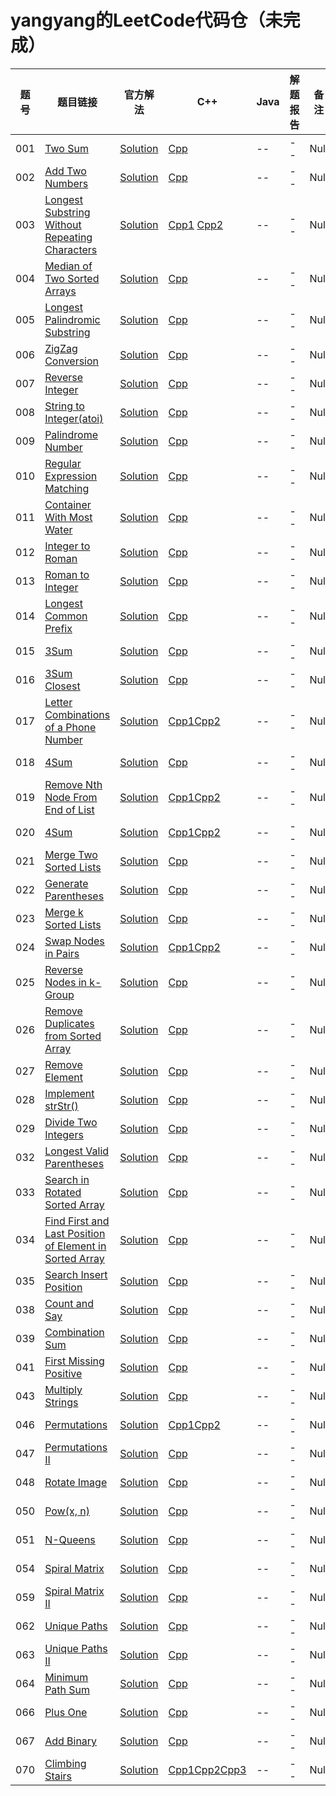 # yangyang的LeetCode代码仓（未完成）

|题号|题目链接|官方解法|C++|Java|解题报告|备注|
|------|------|------|------|------|------|------|
|001|[Two Sum][01]|[Solution][01-solution]|[Cpp][Cpp-01]|--|--|Null|
|002|[Add Two Numbers][02]|[Solution][02-solution]|[Cpp][Cpp-02]|--|--|Null|
|003|[Longest Substring Without Repeating Characters][03]|[Solution][03-solution]|[Cpp1][Cpp-03] [Cpp2][Cpp-03-1]|--|--|Null|
|004|[Median of Two Sorted Arrays][04]|[Solution][04-solution]|[Cpp][Cpp-04]|--|--|Null|
|005|[Longest Palindromic Substring][05]|[Solution][05-solution]|[Cpp][Cpp-05]|--|--|Null|
|006|[ZigZag Conversion][06]|[Solution][06-solution]|[Cpp][Cpp-06]|--|--|Null|
|007|[Reverse Integer][07]|[Solution][07-solution]|[Cpp][Cpp-07]|--|--|Null|
|008|[String to Integer(atoi)][08]|[Solution][08-solution]|[Cpp][Cpp-08]|--|--|Null|
|009|[Palindrome Number][09]|[Solution][09-solution]|[Cpp][Cpp-09]|--|--|Null|
|010|[Regular Expression Matching][010]|[Solution][010-solution]|[Cpp][Cpp-010]|--|--|Null|
|011|[Container With Most Water][011]|[Solution][011-solution]|[Cpp][Cpp-011]|--|--|Null|
|012|[Integer to Roman][012]|[Solution][012-solution]|[Cpp][Cpp-012]|--|--|Null|
|013|[Roman to Integer][013]|[Solution][013-solution]|[Cpp][Cpp-013]|--|--|Null|
|014|[Longest Common Prefix][014]|[Solution][014-solution]|[Cpp][Cpp-014]|--|--|Null|
|015|[3Sum][015]|[Solution][015-solution]|[Cpp][Cpp-015]|--|--|Null|
|016|[3Sum Closest][016]|[Solution][016-solution]|[Cpp][Cpp-016]|--|--|Null|
|017|[Letter Combinations of a Phone Number][017]|[Solution][017-solution]|[Cpp1][Cpp-017][Cpp2][Cpp-017-1]|--|--|Null|
|018|[4Sum][018]|[Solution][018-solution]|[Cpp][Cpp-018]|--|--|Null|
|019|[Remove Nth Node From End of List][019]|[Solution][019-solution]|[Cpp1][Cpp-019][Cpp2][Cpp-019-1]|--|--|Null|
|020|[4Sum][020]|[Solution][020-solution]|[Cpp1][Cpp-020][Cpp2][Cpp-020-1]|--|--|Null|
|021|[Merge Two Sorted Lists][021]|[Solution][021-solution]|[Cpp][Cpp-021]|--|--|Null|
|022|[Generate Parentheses][022]|[Solution][022-solution]|[Cpp][Cpp-022]|--|--|Null|
|023|[Merge k Sorted Lists][023]|[Solution][023-solution]|[Cpp][Cpp-023]|--|--|Null|
|024|[Swap Nodes in Pairs][024]|[Solution][024-solution]|[Cpp1][Cpp-024][Cpp2][Cpp-024-1]|--|--|Null|
|025|[Reverse Nodes in k-Group][025]|[Solution][025-solution]|[Cpp][Cpp-025]|--|--|Null|
|026|[Remove Duplicates from Sorted Array][026]|[Solution][026-solution]|[Cpp][Cpp-026]|--|--|Null|
|027|[Remove Element][027]|[Solution][027-solution]|[Cpp][Cpp-027]|--|--|Null|
|028|[Implement strStr()][028]|[Solution][028-solution]|[Cpp][Cpp-028]|--|--|Null|
|029|[Divide Two Integers][029]|[Solution][029-solution]|[Cpp][Cpp-029]|--|--|Null|
|032|[Longest Valid Parentheses][032]|[Solution][032-solution]|[Cpp][Cpp-032]|--|--|Null|
|033|[Search in Rotated Sorted Array][033]|[Solution][033-solution]|[Cpp][Cpp-033]|--|--|Null|
|034|[Find First and Last Position of Element in Sorted Array][034]|[Solution][034-solution]|[Cpp][Cpp-034]|--|--|Null|
|035|[Search Insert Position][035]|[Solution][035-solution]|[Cpp][Cpp-035]|--|--|Null|
|038|[Count and Say][038]|[Solution][038-solution]|[Cpp][Cpp-038]|--|--|Null|
|039|[Combination Sum][039]|[Solution][039-solution]|[Cpp][Cpp-039]|--|--|Null|
|041|[First Missing Positive][041]|[Solution][041-solution]|[Cpp][Cpp-041]|--|--|Null|
|043|[Multiply Strings][043]|[Solution][043-solution]|[Cpp][Cpp-043]|--|--|Null|
|046|[Permutations][046]|[Solution][046-solution]|[Cpp1][Cpp-046][Cpp2][Cpp-046-1]|--|--|Null|
|047|[Permutations II][047]|[Solution][047-solution]|[Cpp][Cpp-047]|--|--|Null|
|048|[Rotate Image][048]|[Solution][048-solution]|[Cpp][Cpp-048]|--|--|Null|
|050|[Pow(x, n)][050]|[Solution][050-solution]|[Cpp][Cpp-050]|--|--|Null|
|051|[N-Queens][051]|[Solution][051-solution]|[Cpp][Cpp-051]|--|--|Null|
|054|[Spiral Matrix][054]|[Solution][054-solution]|[Cpp][Cpp-054]|--|--|Null|
|059|[Spiral Matrix II][059]|[Solution][059-solution]|[Cpp][Cpp-059]|--|--|Null|
|062|[Unique Paths][062]|[Solution][062-solution]|[Cpp][Cpp-062]|--|--|Null|
|063|[Unique Paths II][063]|[Solution][063-solution]|[Cpp][Cpp-063]|--|--|Null|
|064|[Minimum Path Sum][064]|[Solution][064-solution]|[Cpp][Cpp-064]|--|--|Null|
|066|[Plus One][066]|[Solution][066-solution]|[Cpp][Cpp-066]|--|--|Null|
|067|[Add Binary][067]|[Solution][067-solution]|[Cpp][Cpp-067]|--|--|Null|
|070|[Climbing Stairs][070]|[Solution][070-solution]|[Cpp1][Cpp-070][Cpp2][Cpp-070-1][Cpp3][Cpp-070-2]|--|--|Null|
[01]: https://leetcode.com/problems/two-sum
[01-solution]: https://leetcode.com/problems/two-sum/solution/
[Cpp-01]: https://github.com/yangyangu/MyLeetCode/blob/master/001-Two-Sum/cpp/solution.cpp
[MyBlog]: https://www.dryang.xyz/
[02]: https://leetcode.com/problems/add-two-numbers/
[02-solution]: https://leetcode.com/problems/add-two-numbers/solution/
[Cpp-02]: https://github.com/yangyangu/MyLeetCode/blob/master/002-Add-Two-Numbers/cpp/solution.cpp
[03]: https://leetcode.com/problems/longest-substring-without-repeating-characters/
[03-solution]: https://leetcode.com/problems/longest-substring-without-repeating-characters/solution/
[Cpp-03]: https://github.com/yangyangu/MyLeetCode/blob/master/003-Longest-Substring-Without-Repeating-Characters/cpp/solution-01.cpp
[Cpp-03-1]: https://github.com/yangyangu/MyLeetCode/blob/master/003-Longest-Substring-Without-Repeating-Characters/cpp/solution-02.cpp
[04]: https://leetcode.com/problems/median-of-two-sorted-arrays/
[04-solution]: https://leetcode.com/problems/median-of-two-sorted-arrays/solution/
[Cpp-04]: https://github.com/yangyangu/MyLeetCode/blob/master/004-Median-of-Two-Sorted-Arrays/cpp/solution.cpp
[05]: https://leetcode.com/problems/longest-palindromic-substring/
[05-solution]: https://leetcode.com/problems/longest-palindromic-substring/solution/
[Cpp-05]: https://github.com/yangyangu/MyLeetCode/blob/master/004-Median-of-Two-Sorted-Arrays/cpp/solution.cpp
[06]: https://leetcode.com/problems/zigzag-conversion/
[06-solution]: https://leetcode.com/problems/zigzag-conversion/solution/
[Cpp-06]: https://github.com/yangyangu/MyLeetCode/blob/master/006-ZigZag-Conversion/cpp/solution.cpp
[07]: https://leetcode.com/problems/reverse-integer
[Cpp-07]: https://github.com/yangyangu/MyLeetCode/blob/master/007-Reverse-Integer/cpp/solution.cpp
[07-solution]: https://leetcode.com/problems/reverse-integer/solution/
[08]: https://leetcode.com/problems/string-to-integer-atoi
[Cpp-08]: https://github.com/yangyangu/MyLeetCode/blob/master/008-String-to-Integer(atoi)/cpp/solution.cpp
[08-solution]: https://leetcode.com/problems/string-to-integer-atoi/solution/
[09]: https://leetcode.com/problems/palindrome-number
[Cpp-09]: https://github.com/yangyangu/MyLeetCode/blob/master/009-Palindrome-Number/cpp/solution.cpp
[09-solution]: https://leetcode.com/problems/palindrome-number/solution/
[010]: https://leetcode.com/problems/regular-expression-matching
[Cpp-010]: https://github.com/yangyangu/MyLeetCode/blob/master/010-Regular-Expression-Matching/cpp/solution.cpp
[010-solution]: https://leetcode.com/problems/regular-expression-matching/solution/
[011]: https://leetcode.com/problems/container-with-most-water
[011-solution]: https://leetcode.com/problems/container-with-most-water/solution/
[Cpp-011]: https://github.com/yangyangu/MyLeetCode/blob/master/011-Container-With-Most-Water/cpp/solution.cpp
[012]: https://leetcode.com/problems/integer-to-roman
[012-solution]: https://leetcode.com/problems/integer-to-roman/solution/
[Cpp-012]: https://github.com/yangyangu/MyLeetCode/blob/master/012-Integer-to-Roman/cpp/solution.cpp
[013]: https://leetcode.com/problems/roman-to-integer
[013-solution]: https://leetcode.com/problems/roman-to-integer/solution/
[Cpp-013]: https://github.com/yangyangu/MyLeetCode/blob/master/013-Roman-to-Integer/cpp/solution.cpp
[014]: https://leetcode.com/problems/longest-common-prefix
[014-solution]: https://leetcode.com/problems/longest-common-prefix/solution/
[Cpp-014]: https://github.com/yangyangu/MyLeetCode/blob/master/014-Longest-Common-Prefix/cpp/solution.cpp
[015]: https://leetcode.com/problems/3sum
[015-solution]: https://leetcode.com/problems/3sum/solution/
[Cpp-015]: https://github.com/yangyangu/MyLeetCode/blob/master/015-3Sum/cpp/solution.cpp
[016]: https://leetcode.com/problems/3sum-closest
[016-solution]: https://leetcode.com/problems/3sum-closest/solution/
[Cpp-016]: https://github.com/yangyangu/MyLeetCode/blob/master/016-3Sum-Closest/cpp/solution.cpp
[017]: https://leetcode.com/problems/letter-combinations-of-a-phone-number
[017-solution]: https://leetcode.com/problems/letter-combinations-of-a-phone-number/solution/
[Cpp-017]: https://github.com/yangyangu/MyLeetCode/blob/master/017-Letter-Combinations-of-a-Phone-Number/cpp01/solution.cpp
[Cpp-017-1]: https://github.com/yangyangu/MyLeetCode/blob/master/017-Letter-Combinations-of-a-Phone-Number/cpp02/solution.cpp
[018]: https://leetcode.com/problems/4sum
[018-solution]: https://leetcode.com/problems/4sum/solution/
[Cpp-018]: https://github.com/yangyangu/MyLeetCode/blob/master/018-4Sum/cpp/solution.cpp
[019]: https://leetcode.com/problems/remove-nth-node-from-end-of-list
[019-solution]: https://leetcode.com/problems/remove-nth-node-from-end-of-list/solution/
[Cpp-019]: https://github.com/yangyangu/MyLeetCode/blob/master/019-Remove-Nth-Node-From-End-of-List/cpp01/solution.cpp
[Cpp-019-1]: https://github.com/yangyangu/MyLeetCode/blob/master/019-Remove-Nth-Node-From-End-of-List/cpp02/solution.cpp
[020]: https://leetcode.com/problems/valid-parentheses
[020-solution]: https://leetcode.com/problems/valid-parentheses/solution/
[Cpp-020]: https://github.com/yangyangu/MyLeetCode/blob/master/020-Valid-Parentheses/cpp01/solution.cpp
[Cpp-020-1]: https://github.com/yangyangu/MyLeetCode/blob/master/020-Valid-Parentheses/cpp02/solution.cpp
[021]: https://leetcode.com/problems/merge-two-sorted-lists
[021-solution]: https://leetcode.com/problems/merge-two-sorted-lists/solution/
[Cpp-021]: https://github.com/yangyangu/MyLeetCode/blob/master/021-Merge-Two-Sorted-Lists/cpp/solution.cpp
[022]: https://leetcode.com/problems/generate-parentheses
[022-solution]: https://leetcode.com/problems/generate-parentheses/solution/
[Cpp-022]: https://github.com/yangyangu/MyLeetCode/blob/master/022-Generate-Parentheses/cpp/solution.cpp
[023]: https://leetcode.com/problems/merge-k-sorted-lists
[023-solution]: https://leetcode.com/problems/merge-k-sorted-lists/solution/
[Cpp-023]: https://github.com/yangyangu/MyLeetCode/blob/master/023-Merge-k-Sorted-Lists/cpp/solution.cpp
[024]: https://leetcode.com/problems/swap-nodes-in-pairs
[024-solution]: https://leetcode.com/problems/swap-nodes-in-pairs/solution/
[Cpp-024]: https://github.com/yangyangu/MyLeetCode/blob/master/024-Swap-Nodes-in-Pairs/cpp01/solution.cpp
[Cpp-024-1]: https://github.com/yangyangu/MyLeetCode/blob/master/024-Swap-Nodes-in-Pairs/cpp02/solution.cpp
[025]: https://leetcode.com/problems/reverse-nodes-in-k-group
[025-solution]: https://leetcode.com/problems/reverse-nodes-in-k-group/solution/
[Cpp-025]: https://github.com/yangyangu/MyLeetCode/blob/master/025-Reverse-Nodes-in-k--Group/cpp/solution.cpp
[026]: https://leetcode.com/problems/remove-duplicates-from-sorted-array
[026-solution]: https://leetcode.com/problems/remove-duplicates-from-sorted-array/solution/
[Cpp-026]: https://github.com/yangyangu/MyLeetCode/blob/master/026-Remove-Duplicates-from-Sorted-Array/cpp/solution.cpp
[027]: https://leetcode.com/problems/remove-element
[027-solution]: https://leetcode.com/problems/remove-element/solution/
[Cpp-027]: https://github.com/yangyangu/MyLeetCode/blob/master/027-Remove-Element/cpp/solution.cpp
[028]: https://leetcode.com/problems/implement-strstr
[028-solution]: https://leetcode.com/problems/implement-strstr/solution/
[Cpp-028]: https://github.com/yangyangu/MyLeetCode/blob/master/028-Implement-strStr()/cpp/solution.cpp
[029]: https://leetcode.com/problems/divide-two-integers
[029-solution]: https://leetcode.com/problems/divide-two-integers/solution/
[Cpp-029]: https://github.com/yangyangu/MyLeetCode/blob/master/029-Divide-Two-Integers/cpp/solution.cpp
[032]: https://leetcode.com/problems/longest-valid-parentheses
[032-solution]: https://leetcode.com/problems/longest-valid-parentheses/solution/
[Cpp-032]: https://github.com/yangyangu/MyLeetCode/blob/master/032-Longest-Valid-Parentheses/cpp/solution.cpp
[033]: https://leetcode.com/problems/search-in-rotated-sorted-array
[033-solution]: https://leetcode.com/problems/search-in-rotated-sorted-array/solution/
[Cpp-033]: https://github.com/yangyangu/MyLeetCode/blob/master/033-Search-in-Rotated-Sorted-Array/cpp/solution.cpp
[034]: https://leetcode.com/problems/find-first-and-last-position-of-element-in-sorted-array
[034-solution]: https://leetcode.com/problems/find-first-and-last-position-of-element-in-sorted-array/solution/
[Cpp-034]: https://github.com/yangyangu/MyLeetCode/blob/master/034-Find-First-and-Last-Position-of-Element-in-Sorted-Array/cpp/solution.cpp
[035]: https://leetcode.com/problems/search-insert-position
[035-solution]: https://leetcode.com/problems/search-insert-position
[Cpp-035]: https://github.com/yangyangu/MyLeetCode/blob/master/035-Search-Insert-Position/cpp/solution.cpp
[038]: https://leetcode.com/problems/count-and-say
[038-solution]: https://leetcode.com/problems/count-and-say/solution/
[Cpp-038]: https://github.com/yangyangu/MyLeetCode/blob/master/038-Count-and-Say/cpp/solution.cpp
[039]: https://leetcode.com/problems/combination-sum
[039-solution]: https://leetcode.com/problems/combination-sum/solution/
[Cpp-039]: https://github.com/yangyangu/MyLeetCode/blob/master/039-Combination-Sum/cpp/solution.cpp
[041]: https://leetcode.com/problems/first-missing-positive
[041-solution]: https://leetcode.com/problems/first-missing-positive/solution/
[Cpp-041]: https://github.com/yangyangu/MyLeetCode/blob/master/041-First-Missing-Positive/cpp/solution.cpp
[043]: https://leetcode.com/problems/multiply-strings
[043-solution]: https://leetcode.com/problems/multiply-strings/solution/
[Cpp-043]: https://github.com/yangyangu/MyLeetCode/blob/master/043-Multiply-Strings/cpp/solution.cpp
[046]: https://leetcode.com/problems/permutations
[046-solution]: https://leetcode.com/problems/permutations/solution/
[Cpp-046]: https://github.com/yangyangu/MyLeetCode/blob/master/046-Permutations/cpp01/solution.cpp
[Cpp-046-1]: https://github.com/yangyangu/MyLeetCode/blob/master/046-Permutations/cpp02/solution.cpp
[047]: https://leetcode.com/problems/permutations-ii
[047-solution]: https://leetcode.com/problems/permutations-ii/solution/
[Cpp-047]: https://github.com/yangyangu/MyLeetCode/blob/master/047-Permutations-II/cpp/solution.cpp
[048]: https://leetcode.com/problems/rotate-image
[048-solution]: https://leetcode.com/problems/rotate-image/solution/
[Cpp-048]: https://github.com/yangyangu/MyLeetCode/blob/master/048-Rotate-Image/cpp/solution.cpp
[050]: https://leetcode.com/problems/powx-n
[050-solution]: https://leetcode.com/problems/powx-n/solution/
[Cpp-050]: https://github.com/yangyangu/MyLeetCode/blob/master/050-Pow(x%2Cn)/cpp/solution.cpp
[051]: https://leetcode.com/problems/n-queens
[051-solution]: https://leetcode.com/problems/n-queens/solution/
[Cpp-051]: https://github.com/yangyangu/MyLeetCode/blob/master/051-N-Queens/cpp/solution.cpp
[054]: https://leetcode.com/problems/spiral-matrix
[054-solution]: https://leetcode.com/problems/spiral-matrix/solution/
[Cpp-054]: https://github.com/yangyangu/MyLeetCode/blob/master/054-Spiral-Matrix/cpp/solution.cpp
[059]: https://leetcode.com/problems/spiral-matrix-ii
[059-solution]: https://leetcode.com/problems/spiral-matrix-ii/solution/
[Cpp-059]: https://github.com/yangyangu/MyLeetCode/blob/master/059-Spiral-Matrix-II/cpp/solution.cpp
[062]: https://leetcode.com/problems/unique-paths
[062-solution]: https://leetcode.com/problems/unique-paths/solution/
[Cpp-062]: https://github.com/yangyangu/MyLeetCode/blob/master/062-Unique-Paths/cpp/solution.cpp
[063]: https://leetcode.com/problems/unique-paths-ii
[063-solution]: https://leetcode.com/problems/unique-paths-ii/solution/
[Cpp-063]: https://github.com/yangyangu/MyLeetCode/blob/master/063-Unique-Paths-II/cpp/solution.cpp
[064]: https://leetcode.com/problems/minimum-path-sum
[064-solution]: https://leetcode.com/problems/minimum-path-sum/solution/
[Cpp-064]: https://github.com/yangyangu/MyLeetCode/blob/master/064-Minimum-Path-Sum/cpp/solution.cpp
[066]: https://leetcode.com/problems/plus-one
[066-solution]: https://leetcode.com/problems/plus-one/solution/
[Cpp-066]: https://github.com/yangyangu/MyLeetCode/blob/master/066-Plus-One/cpp/solution.cpp
[067]: https://leetcode.com/problems/add-binary
[067-solution]: https://leetcode.com/problems/add-binary/solution/
[Cpp-067]: https://github.com/yangyangu/MyLeetCode/blob/master/067-Add-Binary/cpp/solution.cpp
[070]: https://leetcode.com/problems/climbing-stairs
[070-solution]: https://leetcode.com/problems/climbing-stairs/solution/
[Cpp-070]: https://github.com/yangyangu/MyLeetCode/blob/master/070-Climbing-Stairs/cpp-01/solution.cpp
[Cpp-070-1]: https://github.com/yangyangu/MyLeetCode/blob/master/070-Climbing-Stairs/cpp-02/solution.cpp
[Cpp-070-2]: https://github.com/yangyangu/MyLeetCode/blob/master/070-Climbing-Stairs/cpp-03/solution.cpp
